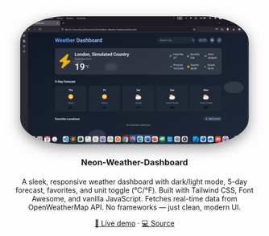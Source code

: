 <!-- README.md -->
<div align="center" style="margin-bottom: 20px;">
<a href="https://amirhosseingholami-dev.github.io/Neon-Weather-Dashboard/" target="_blank" style="text-decoration: none; color: inherit;">
<img
src="./Screenshot.png"
alt="Neon-Weather-Dashboard"
style="max-width:90%; height:auto; border-radius:20%; box-shadow:0 8px 24px rgba(0,0,0,0.4);"
/>
<h3>Neon-Weather-Dashboard</h3>
</a>
</div>
<p align="center">
A sleek, responsive weather dashboard with dark/light mode, 5-day forecast, favorites, and unit toggle (°C/°F). Built with Tailwind CSS, Font Awesome, and vanilla JavaScript. Fetches real-time data from OpenWeatherMap API. No frameworks — just clean, modern UI.
</p>
<p align="center">
<a href="https://amirhosseingholami-dev.github.io/Neon-Weather-Dashboard/" target="_blank">🎯 Live demo</a> ·
<a href="https://github.com/AmirHosseinGholami-DEV/Neon-Weather-Dashboard/" target="_blank">💻 Source</a>
</p>
